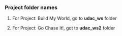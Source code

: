 ### Project folder names

1. For Project: Build My World, go to **udac_ws** folder 

2. For Project: Go Chase It!, got to **udac_ws2** folder
